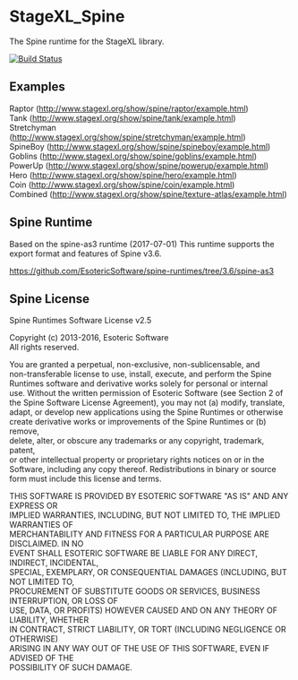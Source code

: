 StageXL_Spine
=============

The Spine runtime for the StageXL library.

[![Build Status](https://travis-ci.org/bp74/StageXL_Spine.svg?branch=master)](https://travis-ci.org/bp74/StageXL_Spine)

## Examples

Raptor (<http://www.stagexl.org/show/spine/raptor/example.html>)  
Tank (<http://www.stagexl.org/show/spine/tank/example.html>)  
Stretchyman (<http://www.stagexl.org/show/spine/stretchyman/example.html>)  
SpineBoy (<http://www.stagexl.org/show/spine/spineboy/example.html>)  
Goblins (<http://www.stagexl.org/show/spine/goblins/example.html>)  
PowerUp (<http://www.stagexl.org/show/spine/powerup/example.html>)  
Hero (<http://www.stagexl.org/show/spine/hero/example.html>)  
Coin (<http://www.stagexl.org/show/spine/coin/example.html>)  
Combined (<http://www.stagexl.org/show/spine/texture-atlas/example.html>)  

## Spine Runtime

Based on the spine-as3 runtime (2017-07-01)
This runtime supports the export format and features of Spine v3.6.

<https://github.com/EsotericSoftware/spine-runtimes/tree/3.6/spine-as3>

## Spine License
  
Spine Runtimes Software License v2.5    
  
Copyright (c) 2013-2016, Esoteric Software  
All rights reserved.    
  
You are granted a perpetual, non-exclusive, non-sublicensable, and  
non-transferable license to use, install, execute, and perform the Spine  
Runtimes software and derivative works solely for personal or internal  
use. Without the written permission of Esoteric Software (see Section 2 of  
the Spine Software License Agreement), you may not (a) modify, translate,  
adapt, or develop new applications using the Spine Runtimes or otherwise  
create derivative works or improvements of the Spine Runtimes or (b) remove,  
delete, alter, or obscure any trademarks or any copyright, trademark, patent,  
or other intellectual property or proprietary rights notices on or in the  
Software, including any copy thereof. Redistributions in binary or source  
form must include this license and terms.    
     
THIS SOFTWARE IS PROVIDED BY ESOTERIC SOFTWARE "AS IS" AND ANY EXPRESS OR  
IMPLIED WARRANTIES, INCLUDING, BUT NOT LIMITED TO, THE IMPLIED WARRANTIES OF  
MERCHANTABILITY AND FITNESS FOR A PARTICULAR PURPOSE ARE DISCLAIMED. IN NO  
EVENT SHALL ESOTERIC SOFTWARE BE LIABLE FOR ANY DIRECT, INDIRECT, INCIDENTAL,  
SPECIAL, EXEMPLARY, OR CONSEQUENTIAL DAMAGES (INCLUDING, BUT NOT LIMITED TO,  
PROCUREMENT OF SUBSTITUTE GOODS OR SERVICES, BUSINESS INTERRUPTION, OR LOSS OF  
USE, DATA, OR PROFITS) HOWEVER CAUSED AND ON ANY THEORY OF LIABILITY, WHETHER  
IN CONTRACT, STRICT LIABILITY, OR TORT (INCLUDING NEGLIGENCE OR OTHERWISE)  
ARISING IN ANY WAY OUT OF THE USE OF THIS SOFTWARE, EVEN IF ADVISED OF THE  
POSSIBILITY OF SUCH DAMAGE.  

